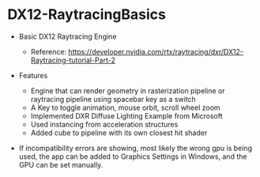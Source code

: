 # DX12-RaytracingBasics

- Basic DX12 Raytracing Engine
  - Reference: https://developer.nvidia.com/rtx/raytracing/dxr/DX12-Raytracing-tutorial-Part-2 
- Features
  - Engine that can render geometry in rasterization pipeline or raytracing pipeline using spacebar key as a switch
  - A Key to toggle animation, mouse orbit, scroll wheel zoom
  - Implemented DXR Diffuse Lighting Example from Microsoft
  - Used instancing from acceleration structures
  - Added cube to pipeline with its own closest hit shader


- If incompatibility errors are showing, most likely the wrong gpu is being used, the app can be added to Graphics Settings in Windows, and the GPU can be set manually.
